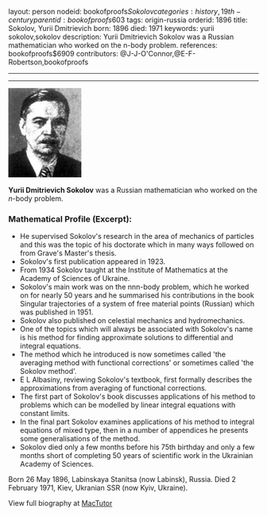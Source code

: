 layout: person
nodeid: bookofproofs$Sokolov
categories: history,19th-century
parentid: bookofproofs$603
tags: origin-russia
orderid: 1896
title: Sokolov, Yurii Dmitrievich
born: 1896
died: 1971
keywords: yurii sokolov,sokolov
description: Yurii Dmitrievich Sokolov was a Russian mathematician who worked on the n-body problem.
references: bookofproofs$6909
contributors: @J-J-O'Connor,@E-F-Robertson,bookofproofs

---



---

![Sokolov.jpg](https://github.com/bookofproofs/bookofproofs.github.io/blob/main/_sources/_assets/images/portraits/Sokolov.jpg?raw=true)

**Yurii Dmitrievich Sokolov** was a Russian mathematician who worked on the _n_-body problem.

### Mathematical Profile (Excerpt):
* He supervised Sokolov's research in the area of mechanics of particles and this was the topic of his doctorate which in many ways followed on from Grave's Master's thesis.
* Sokolov's first publication appeared in 1923.
* From 1934 Sokolov taught at the Institute of Mathematics at the Academy of Sciences of Ukraine.
* Sokolov's main work was on the nnn-body problem, which he worked on for nearly 50 years and he summarised his contributions in the book Singular trajectories of a system of free material points (Russian) which was published in 1951.
* Sokolov also published on celestial mechanics and hydromechanics.
* One of the topics which will always be associated with Sokolov's name is his method for finding approximate solutions to differential and integral equations.
* The method which he introduced is now sometimes called 'the averaging method with functional corrections' or sometimes called 'the Sokolov method'.
* E L Albasiny, reviewing Sokolov's textbook, first formally describes the approximations from averaging of functional corrections.
* The first part of Sokolov's book discusses applications of his method to problems which can be modelled by linear integral equations with constant limits.
* In the final part Sokolov examines applications of his method to integral equations of mixed type, then in a number of appendices he presents some generalisations of the method.
* Sokolov died only a few months before his 75th  birthday and only a few months short of completing 50 years of scientific work in the Ukrainian Academy of Sciences.

Born 26 May 1896, Labinskaya Stanitsa (now Labinsk), Russia. Died 2 February 1971, Kiev, Ukranian SSR (now Kyiv, Ukraine).

View full biography at [MacTutor](https://mathshistory.st-andrews.ac.uk/Biographies/Sokolov/)
